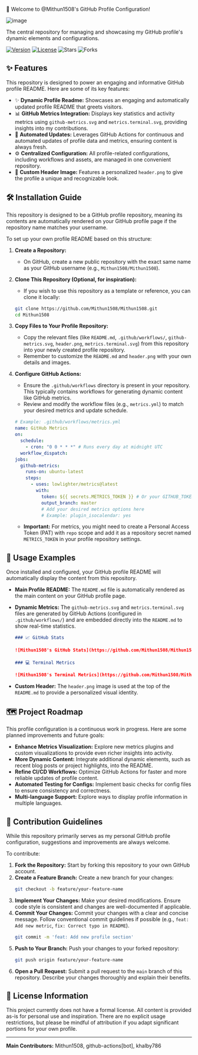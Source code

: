 👋 Welcome to @Mithun1508's GitHub Profile Configuration!






![image](https://github.com/user-attachments/assets/5971cd4c-359b-4c4c-87e5-09b0d237013a)







The central repository for managing and showcasing my GitHub profile's dynamic elements and configurations.

[![Version](https://img.shields.io/badge/version-1.0.0-blue)](https://github.com/Mithun1508/Mithun1508)
[![License](https://img.shields.io/badge/license-None-lightgrey)](https://github.com/Mithun1508/Mithun1508/blob/main/LICENSE)
![Stars](https://img.shields.io/github/stars/Mithun1508/Mithun1508?style=social)
![Forks](https://img.shields.io/github/forks/Mithun1508/Mithun1508?style=social)



## ✨ Features

This repository is designed to power an engaging and informative GitHub profile README. Here are some of its key features:

*   ✨ **Dynamic Profile Readme:** Showcases an engaging and automatically updated profile README that greets visitors.
*   📊 **GitHub Metrics Integration:** Displays key statistics and activity metrics using `github-metrics.svg` and `metrics.terminal.svg`, providing insights into my contributions.
*   🚀 **Automated Updates:** Leverages GitHub Actions for continuous and automated updates of profile data and metrics, ensuring content is always fresh.
*   ⚙️ **Centralized Configuration:** All profile-related configurations, including workflows and assets, are managed in one convenient repository.
*   🎨 **Custom Header Image:** Features a personalized `header.png` to give the profile a unique and recognizable look.


## 🛠️ Installation Guide

This repository is designed to be a GitHub profile repository, meaning its contents are automatically rendered on your GitHub profile page if the repository name matches your username.

To set up your own profile README based on this structure:

1.  **Create a Repository:**
    *   On GitHub, create a new public repository with the exact same name as your GitHub username (e.g., `Mithun1508/Mithun1508`).

2.  **Clone This Repository (Optional, for inspiration):**
    *   If you wish to use this repository as a template or reference, you can clone it locally:

    ```bash
    git clone https://github.com/Mithun1508/Mithun1508.git
    cd Mithun1508
    ```

3.  **Copy Files to Your Profile Repository:**
    *   Copy the relevant files (like `README.md`, `.github/workflows/`, `github-metrics.svg`, `header.png`, `metrics.terminal.svg`) from this repository into your newly created profile repository.
    *   Remember to customize the `README.md` and `header.png` with your own details and images.

4.  **Configure GitHub Actions:**
    *   Ensure the `.github/workflows` directory is present in your repository. This typically contains workflows for generating dynamic content like GitHub metrics.
    *   Review and modify the workflow files (e.g., `metrics.yml`) to match your desired metrics and update schedule.

    ```yaml
    # Example: .github/workflows/metrics.yml
    name: GitHub Metrics
    on:
      schedule:
        - cron: "0 0 * * *" # Runs every day at midnight UTC
      workflow_dispatch:
    jobs:
      github-metrics:
        runs-on: ubuntu-latest
        steps:
          - uses: lowlighter/metrics@latest
            with:
              token: ${{ secrets.METRICS_TOKEN }} # Or your GITHUB_TOKEN
              output_branch: master
              # Add your desired metrics options here
              # Example: plugin_isocalendar: yes
    ```

    *   **Important:** For metrics, you might need to create a Personal Access Token (PAT) with `repo` scope and add it as a repository secret named `METRICS_TOKEN` in your profile repository settings.


## 🚀 Usage Examples

Once installed and configured, your GitHub profile README will automatically display the content from this repository.

*   **Main Profile README:** The `README.md` file is automatically rendered as the main content on your GitHub profile page.

*   **Dynamic Metrics:** The `github-metrics.svg` and `metrics.terminal.svg` files are generated by GitHub Actions (configured in `.github/workflows/`) and are embedded directly into the `README.md` to show real-time statistics.

    ```markdown
    ### 📈 GitHub Stats

    ![Mithun1508's GitHub Stats](https://github.com/Mithun1508/Mithun1508/blob/output/github-metrics.svg)

    ### 💻 Terminal Metrics

    ![Mithun1508's Terminal Metrics](https://github.com/Mithun1508/Mithun1508/blob/output/metrics.terminal.svg)
    ```

*   **Custom Header:** The `header.png` image is used at the top of the `README.md` to provide a personalized visual identity.


## 🗺️ Project Roadmap

This profile configuration is a continuous work in progress. Here are some planned improvements and future goals:

*   **Enhance Metrics Visualization:** Explore new metrics plugins and custom visualizations to provide even richer insights into activity.
*   **More Dynamic Content:** Integrate additional dynamic elements, such as recent blog posts or project highlights, into the README.
*   **Refine CI/CD Workflows:** Optimize GitHub Actions for faster and more reliable updates of profile content.
*   **Automated Testing for Configs:** Implement basic checks for config files to ensure consistency and correctness.
*   **Multi-language Support:** Explore ways to display profile information in multiple languages.


## 🤝 Contribution Guidelines

While this repository primarily serves as my personal GitHub profile configuration, suggestions and improvements are always welcome.

To contribute:

1.  **Fork the Repository:** Start by forking this repository to your own GitHub account.
2.  **Create a Feature Branch:** Create a new branch for your changes:
    ```bash
    git checkout -b feature/your-feature-name
    ```
3.  **Implement Your Changes:** Make your desired modifications. Ensure code style is consistent and changes are well-documented if applicable.
4.  **Commit Your Changes:** Commit your changes with a clear and concise message. Follow conventional commit guidelines if possible (e.g., `feat: Add new metric`, `fix: Correct typo in README`).
    ```bash
    git commit -m 'feat: Add new profile section'
    ```
5.  **Push to Your Branch:** Push your changes to your forked repository:
    ```bash
    git push origin feature/your-feature-name
    ```
6.  **Open a Pull Request:** Submit a pull request to the `main` branch of this repository. Describe your changes thoroughly and explain their benefits.


## 📄 License Information

This project currently does not have a formal license. All content is provided as-is for personal use and inspiration. There are no explicit usage restrictions, but please be mindful of attribution if you adapt significant portions for your own profile.

---

**Main Contributors:** Mithun1508, github-actions[bot], khalby786
